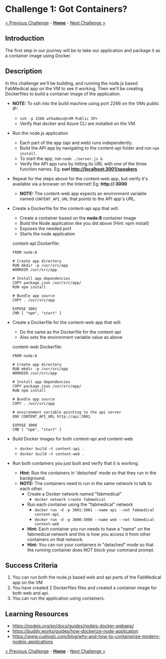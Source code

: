 # Challenge 1: Got Containers?

[< Previous Challenge](./00-prereqs.md) - **[Home](../README.md)** - [Next Challenge >](./02-acr.md)

## Introduction

The first step in our journey will be to take our application and package it as a container image using Docker.

## Description

In this challenge we'll be building, and running the node.js based FabMedical app on the VM to see it working. Then we'll be creating Dockerfiles to build a container image of the application.

- **NOTE:** To ssh into the build machine using port 2266 on the VMs public IP:
   	- `ssh -p 2266 wthadmin@<VM Public IP>` 
   	- Verify that docker and Azure CLI are installed on the VM.
- Run the node.js application
	- Each part of the app (api and web) runs independently.
	- Build the API app by navigating to the content-api folder and run `npm install`.
	- To start the app, run `node ./server.js &`
	- Verify the API app runs by hitting its URL with one of the three function names. Eg: **curl <http://localhost:3001/speakers>**
- Repeat for the steps above for the content-web app, but verify it's available via a browser on the Internet! Eg: **http://<VM Public IP>:3000**
	- **NOTE:** The content-web app expects an environment variable named `CONTENT_API_URL` that points to the API app's URL. 
- Create a Dockerfile for the content-api app that will:
	- Create a container based on the **node:8** container image
	- Build the Node application like you did above (Hint: npm install)
	- Exposes the needed port
	- Starts the node application

	content-api Dockerfile:
	```
	FROM node:8

	# Create app directory
	RUN mkdir -p /usr/src/app
	WORKDIR /usr/src/app

	# Install app dependencies
	COPY package.json /usr/src/app/
	RUN npm install

	# Bundle app source
	COPY . /usr/src/app

	EXPOSE 3001
	CMD [ "npm", "start" ]
	```

- Create a Dockerfile for the content-web app that will:
	- Do the same as the Dockerfile for the content-api
	- Also sets the environment variable value as above

	content-web Dockerfile:
	```
	FROM node:8

	# Create app directory
	RUN mkdir -p /usr/src/app
	WORKDIR /usr/src/app

	# Install app dependencies
	COPY package.json /usr/src/app/
	RUN npm install

	# Bundle app source
	COPY . /usr/src/app

	# environment variable pointing to the api server
	ENV CONTENT_API_URL http://api:3001

	EXPOSE 3000
	CMD [ "npm", "start" ]
	```

- Build Docker images for both content-api and content-web
	- `docker build –t content-api .`
	- `docker build –t content-web .`

- Run both containers you just built and verify that it is working. 
	- **Hint:** Run the containers in 'detached' mode so that they run in the background.
	- **NOTE:** The containers need to run in the same network to talk to each other. 
		- Create a Docker network named "fabmedical"
			- `docker network create fabmedical`
		- Run each container using the "fabmedical" network
			- `docker run -d -p 3001:3001 --name api --net fabmedical content-api`
			- `docker run -d -p 3000:3000 --name web --net fabmedical content-web`
		- **Hint:** Each container you run needs to have a "name" on the fabmedical network and this is how you access it from other containers on that network.
		- **Hint:** You can run your containers in "detached" mode so that the running container does NOT block your command prompt.

## Success Criteria

1. You can run both the node.js based web and api parts of the FabMedical app on the VM
2. You have created 2 Dockerfiles files and created a container image for both web and api.
3. You can run the application using containers.

## Learning Resources

- <https://nodejs.org/en/docs/guides/nodejs-docker-webapp/>
- <https://buddy.works/guides/how-dockerize-node-application>
- <https://www.cuelogic.com/blog/why-and-how-to-containerize-modern-nodejs-applications>

[< Previous Challenge](./00-prereqs.md) - **[Home](../README.md)** - [Next Challenge >](./02-acr.md)